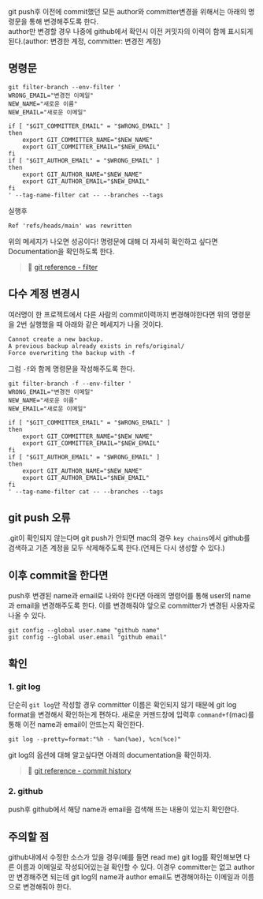 git push후 이전에 commit했던 모든 author와 committer변경을 위해서는 아래의 명령문을 통해 변경해주도록 한다.   
author만 변경할 경우 나중에 github에서 확인시 이전 커밋자의 이력이 함께 표시되게 된다.(author: 변경한 계정, committer: 변경전 계정) 

## 명령문

```
git filter-branch --env-filter '
WRONG_EMAIL="변경전 이메일"
NEW_NAME="새로운 이름"
NEW_EMAIL="새로운 이메일"

if [ "$GIT_COMMITTER_EMAIL" = "$WRONG_EMAIL" ]
then
    export GIT_COMMITTER_NAME="$NEW_NAME"
    export GIT_COMMITTER_EMAIL="$NEW_EMAIL"
fi
if [ "$GIT_AUTHOR_EMAIL" = "$WRONG_EMAIL" ]
then
    export GIT_AUTHOR_NAME="$NEW_NAME"
    export GIT_AUTHOR_EMAIL="$NEW_EMAIL"
fi
' --tag-name-filter cat -- --branches --tags
```
실행후 
```
Ref 'refs/heads/main' was rewritten
```
위의 메세지가 나오면 성공이다! 명령문에 대해 더 자세히 확인하고 싶다면 Documentation을 확인하도록 한다.
> 🔗 [git reference - filter](https://git-scm.com/docs/git-filter-branch)


## 다수 계정 변경시
여러명이 한 프로젝트에서 다른 사람의 commit이력까지 변경해야한다면 위의 명령문을 2번 실행했을 때 아래와 같은 메세지가 나올 것이다. 
```
Cannot create a new backup.
A previous backup already exists in refs/original/
Force overwriting the backup with -f
```

그럼 `-f`와 함께 명령문을 작성해주도록 한다.
```
git filter-branch -f --env-filter '
WRONG_EMAIL="변경전 이메일"
NEW_NAME="새로운 이름"
NEW_EMAIL="새로운 이메일"

if [ "$GIT_COMMITTER_EMAIL" = "$WRONG_EMAIL" ]
then
    export GIT_COMMITTER_NAME="$NEW_NAME"
    export GIT_COMMITTER_EMAIL="$NEW_EMAIL"
fi
if [ "$GIT_AUTHOR_EMAIL" = "$WRONG_EMAIL" ]
then
    export GIT_AUTHOR_NAME="$NEW_NAME"
    export GIT_AUTHOR_EMAIL="$NEW_EMAIL"
fi
' --tag-name-filter cat -- --branches --tags
```

## git push 오류
.git이 확인되지 않는다며 git push가 안되면 mac의 경우 `key chains`에서 github를 검색하고 기존 계정을 모두 삭제해주도록 한다.(언제든 다시 생성할 수 있다.) 

## 이후 commit을 한다면
push후 변경된 name과 email로 나와야 한다면 아래의 명령어를 통해 user의 name과 email을 변경해주도록 한다. 이를 변경해줘야 앞으로 committer가 변경된 사용자로 나올 수 있다.
```
git config --global user.name "github name"
git config --global user.email "github email"
```

## 확인
### 1. git log
단순히 `git log`만 작성할 경우 committer 이름은 확인되지 않기 때문에 git log format을 변경해서 확인하는게 편하다. 새로운 커맨드창에 입력후 `command+f`(mac)를 통해 이전 name과 email이 안뜨는지 확인한다.
```
git log --pretty=format:"%h - %an(%ae), %cn(%ce)"
```
git log의 옵션에 대해 알고싶다면 아래의 documentation을 확인하자.

> 🔗 [git reference - commit history](https://git-scm.com/book/ko/v2/Git%EC%9D%98-%EA%B8%B0%EC%B4%88-%EC%BB%A4%EB%B0%8B-%ED%9E%88%EC%8A%A4%ED%86%A0%EB%A6%AC-%EC%A1%B0%ED%9A%8C%ED%95%98%EA%B8%B0)

### 2. github
push후 github에서 해당 name과 email을 검색해 뜨는 내용이 있는지 확인한다.



## 주의할 점
github내에서 수정한 소스가 있을 경우(예를 들면 read me) git log를 확인해보면 다른 이름과 이메일로 작성되어있는걸 확인할 수 있다. 
이경우 committer는 없고 author만 변경해주면 되는데 git log의 name과 author email도 변경해야하는 이메일과 이름으로 변경해줘야 한다.
